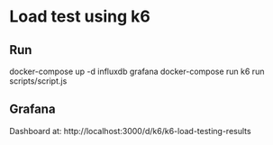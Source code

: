 # Load test using k6

## Run
docker-compose up -d influxdb grafana
docker-compose run k6 run scripts/script.js

## Grafana
Dashboard at:
http://localhost:3000/d/k6/k6-load-testing-results